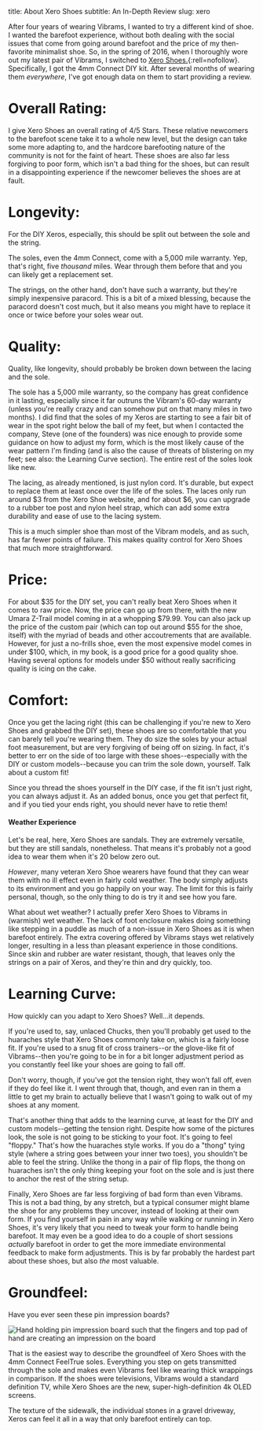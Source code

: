 title: About Xero Shoes
subtitle: An In-Depth Review
slug: xero

After four years of wearing Vibrams, I wanted to try a different kind of shoe. I wanted the barefoot experience, without both dealing with the social issues that come from going around barefoot and the price of my then-favorite minimalist shoe. So, in the spring of 2016, when I thoroughly wore out my latest pair of Vibrams, I switched to [Xero Shoes.](http://xeroshoes.com/go/showdown){:rell=nofollow}. Specifically, I got the 4mm Connect DIY kit. After several months of wearing them *everywhere*, I've got enough data on them to start providing a review.

<!-- summary -->
# Overall Rating: <i class="fa fa-star" aria-hidden="true"></i> <i class="fa fa-star" aria-hidden="true"></i> <i class="fa fa-star" aria-hidden="true"></i> <i class="fa fa-star" aria-hidden="true"></i> <i class="fa fa-star-o" aria-hidden="true"></i>

I give Xero Shoes an overall rating of 4/5 Stars. These relative newcomers to the barefoot scene take it to a whole new level, but the design can take some more adapting to, and the hardcore barefooting nature of the community is not for the faint of heart. These shoes are also far less forgiving to poor form, which isn't a bad thing for the shoes, but can result in a disappointing experience if the newcomer believes the shoes are at fault.
<!-- more -->

# Longevity: <i class="fa fa-star" aria-hidden="true"></i> <i class="fa fa-star" aria-hidden="true"></i> <i class="fa fa-star" aria-hidden="true"></i> <i class="fa fa-star" aria-hidden="true"></i> <i class="fa fa-star-half-o" aria-hidden="true"></i>

For the DIY Xeros, especially, this should be split out between the sole and the string.

The soles, even the 4mm Connect, come with a 5,000 mile warranty. Yep, that's right, five *thousand* miles. Wear through them before that and you can likely get a replacement set.

The strings, on the other hand, don't have such a warranty, but they're simply inexpensive paracord. This is a bit of a mixed blessing, because the paracord doesn't cost much, but it also means you might have to replace it once or twice before your soles wear out.

# Quality: <i class="fa fa-star" aria-hidden="true"></i> <i class="fa fa-star" aria-hidden="true"></i> <i class="fa fa-star" aria-hidden="true"></i> <i class="fa fa-star" aria-hidden="true"></i> <i class="fa fa-star-half-o" aria-hidden="true"></i>

Quality, like longevity, should probably be broken down between the lacing and the sole.

The sole has a 5,000 mile warranty, so the company has great confidence in it lasting, especially since it far outruns the Vibram's 60-day warranty (unless you're really crazy and can somehow put on that many miles in two months). I did find that the soles of my Xeros are starting to see a fair bit of wear in the spot right below the ball of my feet, but when I contacted the company, Steve (one of the founders) was nice enough to provide some guidance on how to adjust my form, which is the most likely cause of the wear pattern I'm finding (and is also the cause of threats of blistering on my feet; see also: the Learning Curve section). The entire rest of the soles look like new.

The lacing, as already mentioned, is just nylon cord. It's durable, but expect to replace them at least once over the life of the soles. The laces only run around $3 from the Xero Shoe website, and for about $6, you can upgrade to a rubber toe post and nylon heel strap, which can add some extra durability and ease of use to the lacing system.

This is a much simpler shoe than most of the Vibram models, and as such, has far fewer points of failure. This makes quality control for Xero Shoes that much more straightforward.

# Price: <i class="fa fa-star" aria-hidden="true"></i> <i class="fa fa-star" aria-hidden="true"></i> <i class="fa fa-star" aria-hidden="true"></i> <i class="fa fa-star" aria-hidden="true"></i> <i class="fa fa-star" aria-hidden="true"></i>

For about $35 for the DIY set, you can't really beat Xero Shoes when it comes to raw price. Now, the price can go up from there, with the new Umara Z-Trail model coming in at a whopping $79.99. You can also jack up the price of the custom pair (which can top out around $55 for the shoe, itself) with the myriad of beads and other accoutrements that are available. However, for just a no-frills shoe, even the most expensive model comes in under $100, which, in my book, is a good price for a good quality shoe. Having several options for models under $50 without really sacrificing quality is icing on the cake.

# Comfort: <i class="fa fa-star" aria-hidden="true"></i> <i class="fa fa-star" aria-hidden="true"></i> <i class="fa fa-star" aria-hidden="true"></i> <i class="fa fa-star" aria-hidden="true"></i> <i class="fa fa-star-half-o" aria-hidden="true"></i>

Once you get the lacing right (this can be challenging if you're new to Xero Shoes and grabbed the DIY set), these shoes are so comfortable that you can barely tell you're wearing them. They do size the soles by your actual foot measurement, but are very forgiving of being off on sizing. In fact, it's better to err on the side of too large with these shoes--especially with the DIY or custom models--because you can trim the sole down, yourself. Talk about a custom fit!

Since you thread the shoes yourself in the DIY case, if the fit isn't just right, you can always adjust it. As an added bonus, once you get that perfect fit, and if you tied your ends right, you should never have to retie them!

#### Weather Experience

Let's be real, here, Xero Shoes are sandals. They are extremely versatile, but they are still sandals, nonetheless. That means it's probably not a good idea to wear them when it's 20 below zero out.

*However*, many veteran Xero Shoe wearers have found that they can wear them with no ill effect even in fairly cold weather. The body simply adjusts to its environment and you go happily on your way. The limit for this is fairly personal, though, so the only thing to do is try it and see how you fare.

What about wet weather? I actually prefer Xero Shoes to Vibrams in (warmish) wet weather. The lack of foot enclosure makes doing something like stepping in a puddle as much of a non-issue in Xero Shoes as it is when barefoot entirely. The extra covering offered by Vibrams stays wet relatively longer, resulting in a less than pleasant experience in those conditions. Since skin and rubber are water resistant, though, that leaves only the strings on a pair of Xeros, and they're thin and dry quickly, too.

# Learning Curve: <i class="fa fa-star" aria-hidden="true"></i> <i class="fa fa-star" aria-hidden="true"></i> <i class="fa fa-star" aria-hidden="true"></i> <i class="fa fa-star-half-o" aria-hidden="true"></i> <i class="fa fa-star-o" aria-hidden="true"></i>

How quickly can you adapt to Xero Shoes? Well...it depends.

If you're used to, say, unlaced Chucks, then you'll probably get used to the huaraches style that Xero Shoes commonly take on, which is a fairly loose fit. If you're used to a snug fit of cross trainers--or the glove-like fit of Vibrams--then you're going to be in for a bit longer adjustment period as you constantly feel like your shoes are going to fall off.

Don't worry, though, if you've got the tension right, they won't fall off, even if they do feel like it. I went through that, though, and even ran in them a little to get my brain to actually believe that I wasn't going to walk out of my shoes at any moment.

That's another thing that adds to the learning curve, at least for the DIY and custom models--getting the tension right. Despite how some of the pictures look, the sole is not going to be sticking to your foot. It's going to feel "floppy." That's how the huaraches style works. If you do a "thong" tying style (where a string goes between your inner two toes), you shouldn't be able to feel the string. Unlike the thong in a pair of flip flops, the thong on huaraches isn't the only thing keeping your foot on the sole and is just there to anchor the rest of the string setup.

Finally, Xero Shoes are far less forgiving of bad form than even Vibrams. This is not a bad thing, by any stretch, but a typical consumer might blame the shoe for any problems they uncover, instead of looking at their own form. If you find yourself in pain in any way while walking or running in Xero Shoes, it's very likely that you need to tweak your form to handle being barefoot. It may even be a good idea to do a couple of short sessions *actually* barefoot in order to get the more immediate environmental feedback to make form adjustments. This is by far probably the hardest part about these shoes, but also *the* most valuable.

# Groundfeel: <i class="fa fa-star" aria-hidden="true"></i> <i class="fa fa-star" aria-hidden="true"></i> <i class="fa fa-star" aria-hidden="true"></i> <i class="fa fa-star" aria-hidden="true"></i> <i class="fa fa-star" aria-hidden="true"></i>

Have you ever seen these pin impression boards?

![Hand holding pin impression board such that the fingers and top pad of hand are creating an impression on the board](https://sketchthat.com/wp-content/uploads/2013/11/pin-point-toy.jpg)

That is the easiest way to describe the groundfeel of Xero Shoes with the 4mm Connect FeelTrue soles. Everything you step on gets transmitted through the sole and makes even Vibrams feel like wearing thick wrappings in comparison. If the shoes were televisions, Vibrams would a standard definition TV, while Xero Shoes are the new, super-high-definition 4k OLED screens.

The texture of the sidewalk, the individual stones in a gravel driveway, Xeros can feel it all in a way that only barefoot entirely can top.